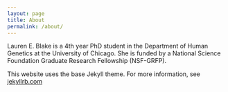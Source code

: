 ```yaml
---
layout: page
title: About
permalink: /about/
---
```

Lauren E. Blake is a 4th year PhD student in the Department of Human Genetics at the University of Chicago. She is funded by a National Science Foundation Graduate Research Fellowship (NSF-GRFP). 

This website uses the base Jekyll theme. For more information, see [jekyllrb.com](http://jekyllrb.com/)

